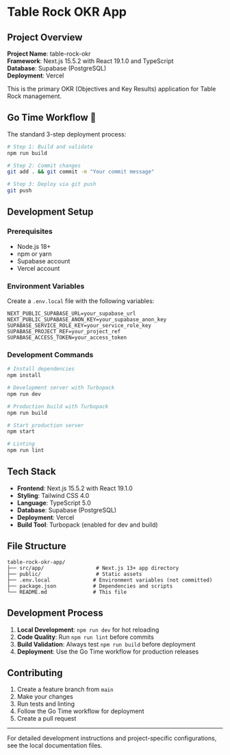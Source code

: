 # Table Rock OKR App

## Project Overview
**Project Name**: table-rock-okr  
**Framework**: Next.js 15.5.2 with React 19.1.0 and TypeScript  
**Database**: Supabase (PostgreSQL)  
**Deployment**: Vercel  

This is the primary OKR (Objectives and Key Results) application for Table Rock management.

## Go Time Workflow 🚀

The standard 3-step deployment process:

```bash
# Step 1: Build and validate
npm run build

# Step 2: Commit changes
git add . && git commit -m "Your commit message"

# Step 3: Deploy via git push
git push
```

## Development Setup

### Prerequisites
- Node.js 18+ 
- npm or yarn
- Supabase account
- Vercel account

### Environment Variables
Create a `.env.local` file with the following variables:
```env
NEXT_PUBLIC_SUPABASE_URL=your_supabase_url
NEXT_PUBLIC_SUPABASE_ANON_KEY=your_supabase_anon_key
SUPABASE_SERVICE_ROLE_KEY=your_service_role_key
SUPABASE_PROJECT_REF=your_project_ref
SUPABASE_ACCESS_TOKEN=your_access_token
```

### Development Commands
```bash
# Install dependencies
npm install

# Development server with Turbopack
npm run dev

# Production build with Turbopack  
npm run build

# Start production server
npm start

# Linting
npm run lint
```

## Tech Stack
- **Frontend**: Next.js 15.5.2 with React 19.1.0
- **Styling**: Tailwind CSS 4.0
- **Language**: TypeScript 5.0
- **Database**: Supabase (PostgreSQL)
- **Deployment**: Vercel
- **Build Tool**: Turbopack (enabled for dev and build)

## File Structure
```
table-rock-okr-app/
├── src/app/                 # Next.js 13+ app directory
├── public/                  # Static assets
├── .env.local              # Environment variables (not committed)
├── package.json            # Dependencies and scripts
└── README.md               # This file
```

## Development Process
1. **Local Development**: `npm run dev` for hot reloading
2. **Code Quality**: Run `npm run lint` before commits
3. **Build Validation**: Always test `npm run build` before deployment
4. **Deployment**: Use the Go Time workflow for production releases

## Contributing
1. Create a feature branch from `main`
2. Make your changes
3. Run tests and linting
4. Follow the Go Time workflow for deployment
5. Create a pull request

---

For detailed development instructions and project-specific configurations, see the local documentation files.
